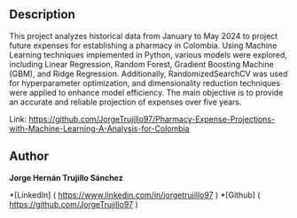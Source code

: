 ## Description

This project analyzes historical data from January to May 2024 to project future expenses for establishing a pharmacy in Colombia. Using Machine Learning techniques implemented in Python, various models were explored, including Linear Regression, Random Forest, Gradient Boosting Machine (GBM), and Ridge Regression. Additionally, RandomizedSearchCV was used for hyperparameter optimization, and dimensionality reduction techniques were applied to enhance model efficiency. The main objective is to provide an accurate and reliable projection of expenses over five years.

Link: https://github.com/JorgeTrujillo97/Pharmacy-Expense-Projections-with-Machine-Learning-A-Analysis-for-Colombia


## Author
**Jorge Hernán Trujillo Sánchez**

*[LinkedIn] ( https://www.linkedin.com/in/jorgetrujillo97 )
*[Github] ( https://github.com/JorgeTrujillo97 )
